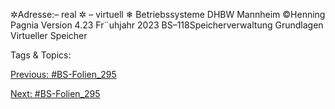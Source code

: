 ✲Adresse:– real
✲
– virtuell
❄
Betriebssysteme DHBW Mannheim ©Henning Pagnia Version 4.23 Fr¨uhjahr 2023 BS–118Speicherverwaltung Grundlagen Virtueller Speicher

   Tags & Topics:
   

[Previous: #BS-Folien_295](BS-Folien_295.md)

[Next: #BS-Folien_295](BS-Folien_295.md)